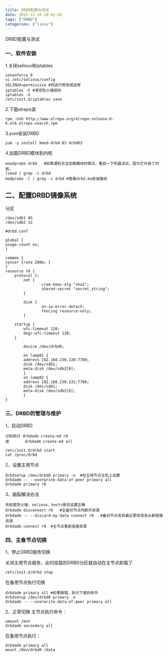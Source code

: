 ```yaml
---
title: DRBD配置与测试
date: 2015-12-16 20:41:38
tags: ["DRBD"]
categories: ["linux"]
---
```

DRBD配置与测试
<!--more-->
### 一、软件安装
1.关闭selinux和iptables
```shell
setenforce 0
vi /etc/selinux/config
SELINUX=permissive #将这行修改成这样
iptables -F #清空防火墙规则
iptables -X
/etc/init.d/iptables save
```

2.下载elrepo源
```shell 
rpm -Uvh http://www.elrepo.org/elrepo-release-6-6.el6.elrepo.noarch.rpm 
```
3.yum安装DRBD
```shell
yum -y install kmod-drbd-83 drbd83
```

4.加载DRBD模块到内核
```shell
moodprobe drbd   #如果遇到无法加载模块的情况，重启一下机器试试，因为它升级了内核。
lsmod | grep -i drbd
modprobe -l | grep -i drbd #查看drbd.ko安装路径
```

## 二、配置DRBD镜像系统
分区
```shell
/dev/sdb1 9G
/dev/sdb2 1G
```

```shell
#drbd.conf

global {
usage-count no;
}

common {
syncer {rate 200m; }
}
resource r0 {
    protocol C;
        net {
                cram-hmac-alg "sha1";
                shared-secret "secret_string";
        }

        disk {
                on-io-error detach;
                fencing resource-only;
        }

    startup {
        wfc-timeout 120;
        degr-wfc-timeout 120;
    }
    
        device /dev/drbd0;

        on lamp01 {
        address 192.168.230.130:7780;
        disk /dev/sdb1;
        meta-disk /dev/sdb2[0];
        }
        on lamp02 {
        address 192.168.230.131:7780;
        disk /dev/sdb1;
        meta-disk /dev/sdb2[0];
        }
}
```
### 三、DRBD的管理与维护
1、启动DRBD	
```
分别执行 drbdadm create-md r0 
或       drbdadm create-md all

/etc/init.d/drbd start 
cat /proc/drbd
```
2、设置主用节点
```
drbdsetup /dev/drbd0 primary -o  #在主用节点主机上设置
drbdadm -- --overwrite-data-of-peer primary all
drbdadm primary r0
```

3、脑裂解决办法
```
先检查防火墙，selinux，hosts是否设置正确
drbdadm disconnect r0   #主备份节点均断开资源
drbdadm -- --discard-my-data connect r0   #备份节点丢弃最近更改信息从新链接资源
drbdadm connect r0  #主节点重新连接资源
```

### 四、主备节点切换
1、停止DRBD服务切换

关闭主用节点服务，此时挂载的DRBD分区就自动在主节点卸载了
```
/etc/init.d/drbd stop
```
在备用节点执行切换
```
drbdadm primary all #如果报错，执行下面的命令
drbdsetup /dev/drbd0 primary -o 
drbdadm -- --overwrite-data-of-peer primary all
```
2、正常切换
主节点执行命令：
```
umount /mnt
drbdadm secondary all
```
在备用节点执行：
```
drbdadm primary all 
mount /dev/drbd0 /data
```
